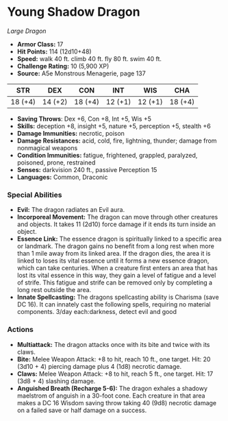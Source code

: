 # Young Shadow Dragon

*Large* *Dragon*

- **Armor Class:** 17
- **Hit Points:** 114 (12d10+48)
- **Speed:** walk 40 ft. climb 40 ft. fly 80 ft. swim 40 ft.
- **Challenge Rating:** 10 (5,900 XP)
- **Source:** A5e Monstrous Menagerie, page 137

| STR | DEX | CON | INT | WIS | CHA |
| --- | --- | --- | --- | --- | --- |
| 18 (+4) | 14 (+2) | 18 (+4) | 12 (+1) | 12 (+1) | 18 (+4) |

- **Saving Throws**: Dex +6, Con +8, Int +5, Wis +5
- **Skills:** deception +8, insight +5, nature +5, perception +5, stealth +6
- **Damage Immunities:** necrotic, poison
- **Damage Resistances:** acid, cold, fire, lightning, thunder; damage from nonmagical weapons
- **Condition Immunities:** fatigue, frightened, grappled, paralyzed, poisoned, prone, restrained
- **Senses:** darkvision 240 ft., passive Perception 15
- **Languages:** Common, Draconic

### Special Abilities

- **Evil:** The dragon radiates an Evil aura.
- **Incorporeal Movement:** The dragon can move through other creatures and objects. It takes 11 (2d10) force damage if it ends its turn inside an object.
- **Essence Link:** The essence dragon is spiritually linked to a specific area or landmark. The dragon gains no benefit from a long rest when more than 1 mile away from its linked area. If the dragon dies, the area it is linked to loses its vital essence until it forms a new essence dragon, which can take centuries. When a creature first enters an area that has lost its vital essence in this way, they gain a level of fatigue and a level of strife. This fatigue and strife can be removed only by completing a long rest outside the area.
- **Innate Spellcasting:** The dragons spellcasting ability is Charisma (save DC 16). It can innately cast the following spells, requiring no material components. 3/day each:darkness, detect evil and good

### Actions

- **Multiattack:** The dragon attacks once with its bite and twice with its claws.
- **Bite:** Melee Weapon Attack: +8 to hit, reach 10 ft., one target. Hit: 20 (3d10 + 4) piercing damage plus 4 (1d8) necrotic damage.
- **Claws:** Melee Weapon Attack: +8 to hit, reach 5 ft., one target. Hit: 17 (3d8 + 4) slashing damage.
- **Anguished Breath (Recharge 5-6):** The dragon exhales a shadowy maelstrom of anguish in a 30-foot cone. Each creature in that area makes a DC 16 Wisdom saving throw  taking 40 (9d8) necrotic damage on a failed save or half damage on a success.


